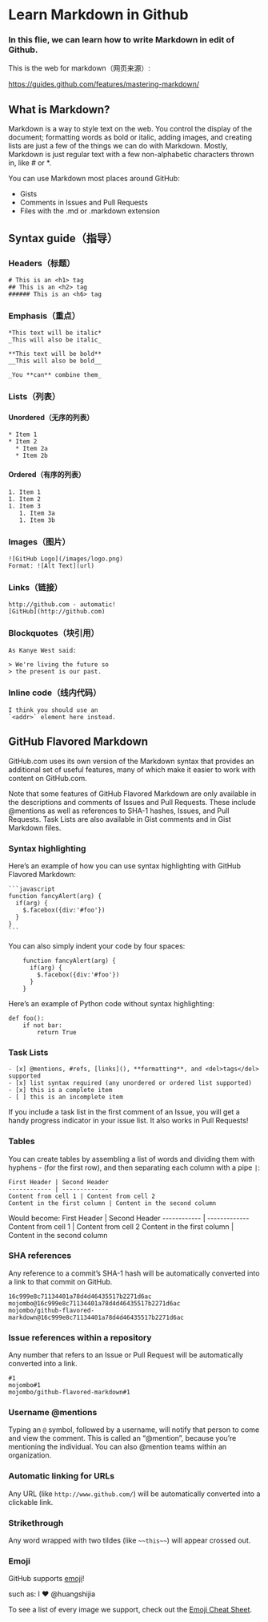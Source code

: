 # Learn Markdown in Github
### In this flie, we can learn how to write Markdown in edit of Github.

This is the web for markdown（网页来源）: 

<https://guides.github.com/features/mastering-markdown/>

## What is Markdown?

Markdown is a way to style text on the web. You control the display of the document; formatting words as bold or italic, adding images, and creating lists are just a few of the things we can do with Markdown. Mostly, Markdown is just regular text with a few non-alphabetic characters thrown in, like # or *.

You can use Markdown most places around GitHub:

+ Gists
+ Comments in Issues and Pull Requests
+ Files with the .md or .markdown extension

## Syntax guide（指导）

### Headers（标题）
```
# This is an <h1> tag
## This is an <h2> tag
###### This is an <h6> tag
```

### Emphasis（重点）
```
*This text will be italic*
_This will also be italic_

**This text will be bold**
__This will also be bold__

_You **can** combine them_
```

### Lists（列表）
#### Unordered（无序的列表）
```
* Item 1
* Item 2
  * Item 2a
  * Item 2b
```
#### Ordered（有序的列表）
```
1. Item 1
1. Item 2
1. Item 3
   1. Item 3a
   1. Item 3b
```

### Images（图片）
```
![GitHub Logo](/images/logo.png)
Format: ![Alt Text](url)
```

### Links（链接）
```
http://github.com - automatic!
[GitHub](http://github.com)
```

### Blockquotes（块引用）
```
As Kanye West said:

> We're living the future so
> the present is our past.
```

### Inline code（线内代码）
```
I think you should use an
`<addr>` element here instead.
```

## GitHub Flavored Markdown
GitHub.com uses its own version of the Markdown syntax that provides an additional set of useful features, many of which make it easier to work with content on GitHub.com.

Note that some features of GitHub Flavored Markdown are only available in the descriptions and comments of Issues and Pull Requests. These include @mentions as well as references to SHA-1 hashes, Issues, and Pull Requests. Task Lists are also available in Gist comments and in Gist Markdown files.

### Syntax highlighting
Here’s an example of how you can use syntax highlighting with GitHub Flavored Markdown:

````
```javascript
function fancyAlert(arg) {
  if(arg) {
    $.facebox({div:'#foo'})
  }
}
```
````

You can also simply indent your code by four spaces:

````
    function fancyAlert(arg) {
      if(arg) {
        $.facebox({div:'#foo'})
      }
    }
````

Here’s an example of Python code without syntax highlighting:
```
def foo():
    if not bar:
        return True
```

### Task Lists
```
- [x] @mentions, #refs, [links](), **formatting**, and <del>tags</del> supported
- [x] list syntax required (any unordered or ordered list supported)
- [x] this is a complete item
- [ ] this is an incomplete item
```
If you include a task list in the first comment of an Issue, you will get a handy progress indicator in your issue list. It also works in Pull Requests!

### Tables
You can create tables by assembling a list of words and dividing them with hyphens - (for the first row), and then separating each column with a pipe `|`:
```
First Header | Second Header
------------ | -------------
Content from cell 1 | Content from cell 2
Content in the first column | Content in the second column
```

Would become:
First Header | Second Header
------------ | -------------
Content from cell 1 | Content from cell 2
Content in the first column | Content in the second column

### SHA references
Any reference to a commit’s SHA-1 hash will be automatically converted into a link to that commit on GitHub.
```
16c999e8c71134401a78d4d46435517b2271d6ac
mojombo@16c999e8c71134401a78d4d46435517b2271d6ac
mojombo/github-flavored-markdown@16c999e8c71134401a78d4d46435517b2271d6ac
```

### Issue references within a repository
Any number that refers to an Issue or Pull Request will be automatically converted into a link.
```
#1
mojombo#1
mojombo/github-flavored-markdown#1
```

### Username @mentions
Typing an `@` symbol, followed by a username, will notify that person to come and view the comment. This is called an “@mention”, because you’re mentioning the individual. You can also @mention teams within an organization.

### Automatic linking for URLs
Any URL (like `http://www.github.com/`) will be automatically converted into a clickable link.

### Strikethrough
Any word wrapped with two tildes (like `~~this~~`) will appear crossed out.

### Emoji
GitHub supports [emoji](https://help.github.com/articles/basic-writing-and-formatting-syntax/#using-emoji)!

such as: I :heart: @huangshijia

To see a list of every image we support, check out the [Emoji Cheat Sheet](https://github.com/ikatyang/emoji-cheat-sheet/blob/master/README.md).
